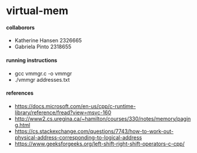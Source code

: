 # virtual-mem


#### collaborors
- Katherine Hansen 2326665
- Gabriela Pinto  2318655

#### running instructions
- gcc vmmgr.c -o vmmgr
- ./vmmgr addresses.txt


#### references
- https://docs.microsoft.com/en-us/cpp/c-runtime-library/reference/fread?view=msvc-160
- http://www2.cs.uregina.ca/~hamilton/courses/330/notes/memory/paging.html
- https://cs.stackexchange.com/questions/7743/how-to-work-out-physical-address-corresponding-to-logical-address
- https://www.geeksforgeeks.org/left-shift-right-shift-operators-c-cpp/

